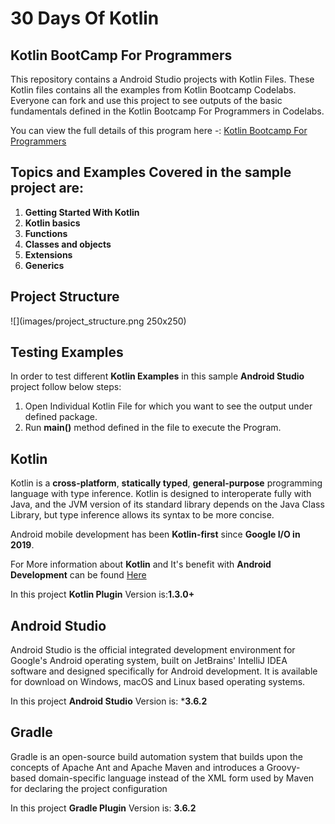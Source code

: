 # 30 Days Of Kotlin 

## Kotlin BootCamp For Programmers
This repository contains a Android Studio projects with Kotlin Files. These Kotlin files contains all the examples from Kotlin Bootcamp Codelabs. Everyone can fork and use this project to see outputs of the basic fundamentals defined in the Kotlin Bootcamp For Programmers in Codelabs.

You can view the full details of this program here -: [Kotlin Bootcamp For Programmers](https://developer.android.com/courses/kotlin-bootcamp/overview?utm_source=week1&utm_medium=email&utm_campaign=30DaysOfKotlin&utm_term=Basic)

## Topics and Examples Covered in the sample project are:
1. **Getting Started With Kotlin** 
2. **Kotlin basics** 
3. **Functions** 
4. **Classes and objects** 
5. **Extensions**
6. **Generics**  

## Project Structure
![](images/project_structure.png 250x250)

## Testing Examples
In order to test different **Kotlin Examples** in this sample **Android Studio** project follow below steps:
1. Open Individual Kotlin File for which you want to see the output under defined package.
2. Run **main()** method defined in the file to execute the Program.

## Kotlin
Kotlin is a **cross-platform**, **statically typed**, **general-purpose** programming language with type inference. Kotlin is designed to interoperate fully with Java, and the JVM version of its standard library depends on the Java Class Library, but type inference allows its syntax to be more concise.

Android mobile development has been **Kotlin-first** since **Google I/O in 2019**.

For More information about **Kotlin** and It's benefit with **Android Development** can be found [Here](https://kotlinlang.org/docs/reference/android-overview.html)

In this project **Kotlin Plugin** Version is:**1.3.0+**

## Android Studio
Android Studio is the official integrated development environment for Google's Android operating system, built on JetBrains' IntelliJ IDEA software and designed specifically for Android development. It is available for download on Windows, macOS and Linux based operating systems. 

In this project **Android Studio** Version is: ***3.6.2**

## Gradle
Gradle is an open-source build automation system that builds upon the concepts of Apache Ant and Apache Maven and introduces a Groovy-based domain-specific language instead of the XML form used by Maven for declaring the project configuration

In this project **Gradle Plugin** Version is: **3.6.2**


